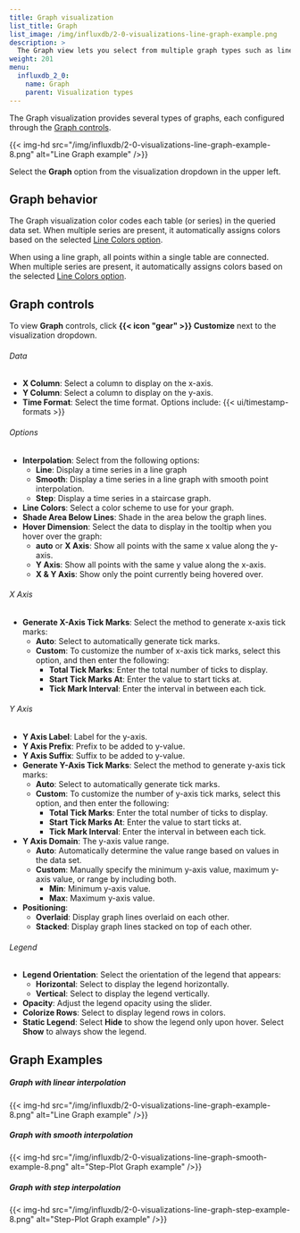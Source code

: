 ```yaml
---
title: Graph visualization
list_title: Graph
list_image: /img/influxdb/2-0-visualizations-line-graph-example.png
description: >
  The Graph view lets you select from multiple graph types such as line graphs and bar graphs *(Coming)*.
weight: 201
menu:
  influxdb_2_0:
    name: Graph
    parent: Visualization types
---
```


The Graph visualization provides several types of graphs, each configured through
the [Graph controls](#graph-controls).

{{< img-hd src="/img/influxdb/2-0-visualizations-line-graph-example-8.png" alt="Line Graph example" />}}

Select the **Graph** option from the visualization dropdown in the upper left.

## Graph behavior
The Graph visualization color codes each table (or series) in the queried data set.
When multiple series are present, it automatically assigns colors based on the selected [Line Colors option](#options).

When using a line graph, all points within a single table are connected. When multiple series are present, it automatically assigns colors based on the selected [Line Colors option](#options).

## Graph controls
To view **Graph** controls, click **{{< icon "gear" >}} Customize** next to
the visualization dropdown.

###### Data
- **X Column**: Select a column to display on the x-axis.
- **Y Column**: Select a column to display on the y-axis.
- **Time Format**: Select the time format. Options include:
    {{< ui/timestamp-formats >}}

###### Options
- **Interpolation**: Select from the following options:
  - **Line**: Display a time series in a line graph
  - **Smooth**: Display a time series in a line graph with smooth point interpolation.
  - **Step**: Display a time series in a staircase graph.
  <!-- - **Bar**: Display the specified time series using a bar chart. -->
  <!-- - **Stacked**: Display multiple time series bars as segments stacked on top of each other. -->
- **Line Colors**: Select a color scheme to use for your graph.
- **Shade Area Below Lines**: Shade in the area below the graph lines.
- **Hover Dimension**: Select the data to display in the tooltip when you hover over the graph:
  - **auto** or **X Axis**: Show all points with the same x value along the y-axis.
  - **Y Axis**: Show all points with the same y value along the x-axis.
  - **X & Y Axis**: Show only the point currently being hovered over.

###### X Axis
- **Generate X-Axis Tick Marks**: Select the method to generate x-axis tick marks:
  - **Auto**: Select to automatically generate tick marks.
  - **Custom**: To customize the number of x-axis tick marks, select this option, and then enter the following:
    - **Total Tick Marks**: Enter the total number of ticks to display.
    - **Start Tick Marks At**: Enter the value to start ticks at.
    - **Tick Mark Interval**: Enter the interval in between each tick.

###### Y Axis
- **Y Axis Label**: Label for the y-axis.
- **Y Axis Prefix**: Prefix to be added to y-value.
- **Y Axis Suffix**: Suffix to be added to y-value.
- **Generate Y-Axis Tick Marks**: Select the method to generate y-axis tick marks:
  - **Auto**: Select to automatically generate tick marks.
  - **Custom**: To customize the number of y-axis tick marks, select this option, and then enter  the following:
    - **Total Tick Marks**: Enter the total number of ticks to display.
    - **Start Tick Marks At**: Enter the value to start ticks at.
    - **Tick Mark Interval**: Enter the interval in between each tick.
- **Y Axis Domain**: The y-axis value range.
  - **Auto**: Automatically determine the value range based on values in the data set.
  - **Custom**: Manually specify the minimum y-axis value, maximum y-axis value, or range by including both.
      - **Min**: Minimum y-axis value.
      - **Max**: Maximum y-axis value.
- **Positioning**:
  - **Overlaid**: Display graph lines overlaid on each other.
  - **Stacked**: Display graph lines stacked on top of each other.

###### Legend
- **Legend Orientation**: Select the orientation of the legend that appears:
  - **Horizontal**: Select to display the legend horizontally.
  - **Vertical**: Select to display the legend vertically.
- **Opacity**: Adjust the legend opacity using the slider.
- **Colorize Rows**: Select to display legend rows in colors.
- **Static Legend**: Select **Hide** to show the legend only upon hover. Select **Show** to always show the legend.


## Graph Examples

##### Graph with linear interpolation
{{< img-hd src="/img/influxdb/2-0-visualizations-line-graph-example-8.png" alt="Line Graph example" />}}

##### Graph with smooth interpolation
{{< img-hd src="/img/influxdb/2-0-visualizations-line-graph-smooth-example-8.png" alt="Step-Plot Graph example" />}}

##### Graph with step interpolation
{{< img-hd src="/img/influxdb/2-0-visualizations-line-graph-step-example-8.png" alt="Step-Plot Graph example" />}}

<!-- ##### Stacked Graph example
{{< img-hd src="/img/2-0-visualizations-stacked-graph-example.png" alt="Stacked Graph example" />}} -->

<!-- ##### Bar Graph example
{{< img-hd src="/img/2-0-visualizations-bar-graph-example.png" alt="Bar Graph example" />}} -->
